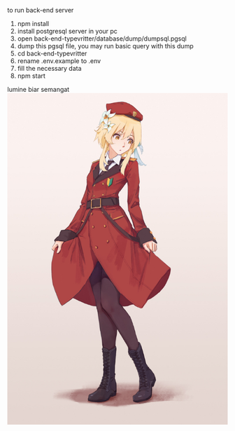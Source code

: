 to run back-end server
1. npm install
2. install postgresql server in your pc
3. open back-end-typevritter/database/dump/dumpsql.pgsql
4. dump this pgsql file, you may run basic query with this dump
5. cd back-end-typevritter
6. rename .env.example to .env
7. fill the necessary data
8. npm start



lumine biar semangat
![alt text](/front-end/lumine.jpg)